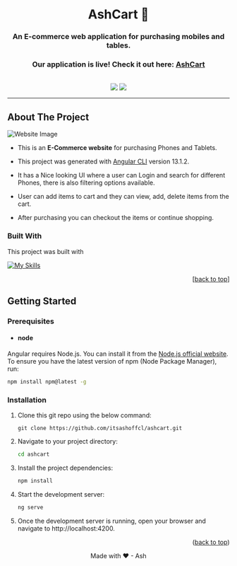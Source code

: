<a id="readme-top"></a>

<!-- PROJECT LOGO -->
<div align="center">
  <h1>AshCart 🛒</h1>
  <h3>An E-commerce web application for purchasing mobiles and tables.</h3>
  <h3>Our application is live! Check it out here: <a href="https://ashcartproject.web.app/welcome">AshCart</a></h3>
  <br />
  <img src="https://img.shields.io/website?url=https://ashcartproject.web.app/welcome" />
  <img src="https://img.shields.io/github/package-json/dependency-version/itsashoffcl/ashcart/@angular/core" />
  <hr />
</div>


<!-- ABOUT THE PROJECT -->
## About The Project

![Website Image](https://github.com/itsashoffcl/AshCart/assets/174291852/b43c78d0-125c-4d7e-8a0f-6d77b358dc7a)

- This is an **E-Commerce website** for purchasing Phones and Tablets.

- This project was generated with [Angular CLI](https://github.com/angular/angular-cli) version 13.1.2.

- It has a Nice looking UI where a user can Login and search for different Phones, there is also filtering options available.

- User can add items to cart and they can view, add, delete items from the cart.

- After purchasing you can checkout the items or continue shopping.


### Built With
This project was built with

[![My Skills](https://skillicons.dev/icons?i=angular,nodejs,express,mongodb)]()


<p align="right">[<a href="#readme-top">back to top</a>]</p>

<!-- GETTING STARTED -->
## Getting Started

### Prerequisites
- #### node
Angular requires Node.js. You can install it from the [Node.js official website](https://nodejs.org/en). To ensure you have the latest version of npm (Node Package Manager), run:
  ```sh
  npm install npm@latest -g
  ```

### Installation 
1. Clone this git repo using the below command:
   ```git
   git clone https://github.com/itsashoffcl/ashcart.git
   ```
2. Navigate to your project directory:
   ```sh
   cd ashcart
   ```
3. Install the project dependencies:
   ```sh
   npm install
   ```
4. Start the development server:
   ```sh
   ng serve
   ```
5. Once the development server is running, open your browser and navigate to http://localhost:4200.
   
<p align="right">(<a href="#readme-top">back to top</a>)</p>

<p align="center" >Made with ❤ - Ash</p>

